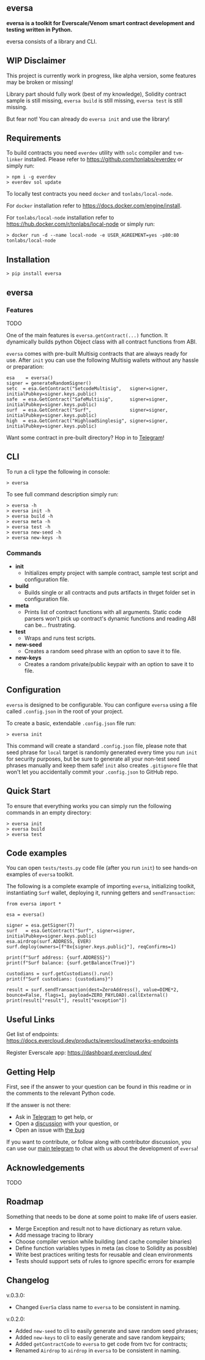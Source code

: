 ## eversa

**eversa is a toolkit for Everscale/Venom smart contract development and testing written in Python.**

eversa consists of a library and CLI.

## WIP Disclaimer

This project is currently work in progress, like alpha version, some features may be broken or missing!

Library part should fully work (best of my knowledge), Solidity contract sample is still missing, `eversa build` is still missing, `eversa test` is still missing.

But fear not! You can already do `eversa init` and use the library!

## Requirements

To build contracts you need `everdev` utility with `solc` compiler and `tvm-linker` installed. Please refer to https://github.com/tonlabs/everdev or simply run:

```
> npm i -g everdev
> everdev sol update
```

To locally test contracts you need `docker` and `tonlabs/local-node`. 

For `docker` installation refer to https://docs.docker.com/engine/install.

For `tonlabs/local-node` installation refer to https://hub.docker.com/r/tonlabs/local-node or simply run:

```
> docker run -d --name local-node -e USER_AGREEMENT=yes -p80:80 tonlabs/local-node
```

## Installation

```
> pip install eversa
```

## eversa

### Features

TODO

One of the main features is `eversa.getContract(...)` function. It dynamically builds python Object class with all contract functions from ABI.

`eversa` comes with pre-built Multisig contracts that are always ready for use. After `init` you can use the following Multisig wallets without any hassle or preparation:

```
esa    = eversa()
signer = generateRandomSigner()
setc  = esa.GetContract("SetcodeMultisig",   signer=signer, initialPubkey=signer.keys.public)
safe  = esa.GetContract("SafeMultisig",      signer=signer, initialPubkey=signer.keys.public)
surf  = esa.GetContract("Surf",              signer=signer, initialPubkey=signer.keys.public)
high  = esa.GetContract("HighloadSinglesig", signer=signer, initialPubkey=signer.keys.public)
```

Want some contract in pre-built directory? Hop in to [Telegram](https://t.me/eversa_main)!

## CLI

To run a cli type the following in console:

```
> eversa
```

To see full command description simply run:

```
> eversa -h
> eversa init -h
> eversa build -h
> eversa meta -h
> eversa test -h
> eversa new-seed -h
> eversa new-keys -h
``` 

### Commands

-   **init**
    - Initializes empty project with sample contract, sample test script and configuration file.
-   **build**
    - Builds single or all contracts and puts artifacts in thrget folder set in configuration file.
-   **meta**
    - Prints list of contract functions with all arguments. Static code parsers won't pick up contract's dynamic functions and reading ABI can be... frustrating.
-   **test**
    - Wraps and runs test scripts.
-   **new-seed**
    - Creates a random seed phrase with an option to save it to file.
-   **new-keys**
    - Creates a random private/public keypair with an option to save it to file.

## Configuration

`eversa` is designed to be configurable. You can configure `eversa` using a file called `.config.json` in the root of your project.

To create a basic, extendable `.config.json` file run:
```
> eversa init
``` 

This command will create a standard `.config.json` file, please note that seed phrase for `local` target is randomly generated every time you run `init` for security purposes, but be sure to generate all your non-test seed phrases manually and keep them safe! `init` also creates `.gitignore` file that won't let you accidentally commit your `.config.json` to GitHub repo.

## Quick Start

To ensure that everything works you can simply run the following commands in an empty directory:
```
> eversa init
> eversa build 
> eversa test
``` 

## Code examples

You can open `tests/tests.py` code file (after you run `init`) to see hands-on examples of `eversa` toolkit.

The following is a complete example of importing `eversa`, initializing toolkit, instantiating `Surf` wallet, deploying it, running getters and `sendTransaction`:

```
from eversa import *

esa = eversa()

signer = esa.getSigner(7)
surf   = esa.GetContract("Surf", signer=signer, initialPubkey=signer.keys.public)
esa.airdrop(surf.ADDRESS, EVER)
surf.deploy(owners=[f"0x{signer.keys.public}"], reqConfirms=1)

print(f"Surf address: {surf.ADDRESS}")
print(f"Surf balance: {surf.getBalance(True)}")

custodians = surf.getCustodians().run()
print(f"Surf custodians: {custodians}")

result = surf.sendTransaction(dest=ZeroAddress(), value=DIME*2, bounce=False, flags=1, payload=ZERO_PAYLOAD).callExternal()
print(result["result"], result["exception"])
```

## Useful Links

Get list of endpoints:
https://docs.evercloud.dev/products/evercloud/networks-endpoints

Register Everscale app:
https://dashboard.evercloud.dev/

## Getting Help

First, see if the answer to your question can be found in this readme or in the comments to the relevant Python code.

If the answer is not there:

-   Ask in [Telegram](https://t.me/eversa_main) to get help, or
-   Open a [discussion](https://github.com/SolderingArmor/eversa/discussions/new) with your question, or
-   Open an issue with [the bug](https://github.com/SolderingArmor/eversa/issues/new)

If you want to contribute, or follow along with contributor discussion, you can use our [main telegram](https://t.me/eversa_main) to chat with us about the development of `eversa`!

## Acknowledgements

TODO

## Roadmap

Something that needs to be done at some point to make life of users easier.

* Merge Exception and result not to have dictionary as return value.
* Add message tracing to library
* Choose compiler version while building (and cache compiler binaries)
* Define function variables types in meta (as close to Solidity as possible)
* Write best practices writing tests for reusable and clean environments
* Tests should support sets of rules to ignore specific errors for example

## Changelog

v.0.3.0:

* Changed `EverSa` class name to `eversa` to be consistent in naming.

v.0.2.0:

* Added `new-seed` to cli to easily generate and save random seed phrases;
* Added `new-keys` to cli to easily generate and save random keypairs;
* Added `getContractCode` to `eversa` to get code from tvc for contracts;
* Renamed `Airdrop` to `airdrop` in `eversa` to be consistent in naming.
